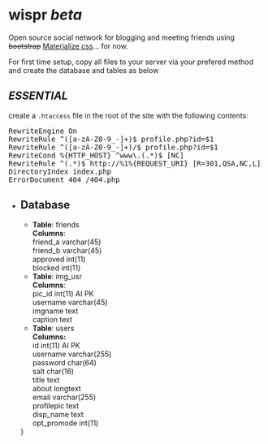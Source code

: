 <h1>wispr <em>beta</em></h1>

<p>Open source social network for blogging and meeting friends using <strike>bootstrap</strike> <a href="https://materializecss.com">Materialize css</a>... for now.</p>

<p>For first time setup, copy all files to your server via your prefered method and create the database and tables as below</p>

<h2><em>ESSENTIAL</em></h2> 
<p>create a <code>.htaccess</code> file in the root of the site with the following contents:</p>
<pre>
RewriteEngine On
RewriteRule ^([a-zA-Z0-9_-]+)$ profile.php?id=$1
RewriteRule ^([a-zA-Z0-9_-]+)/$ profile.php?id=$1
RewriteCond %{HTTP_HOST} ^www\.(.*)$ [NC]
RewriteRule ^(.*)$ http://%1%{REQUEST_URI} [R=301,QSA,NC,L]
DirectoryIndex index.php
ErrorDocument 404 /404.php
</pre>

<ul>
<li>
<h2>Database</h2>
<ul>
<li><strong>Table</strong>: friends<br>
  <strong>Columns</strong>:<br>
  friend_a varchar(45)<br> 
  friend_b varchar(45) <br>
  approved int(11) <br>
  blocked int(11)</li>
<li><strong>Table</strong>: img_usr<br>
  <strong>Columns</strong>:<br>
  pic_id int(11) AI PK <br>
  username varchar(45) <br>
  imgname text <br>
  caption text<br>
</li>  
<li><strong>Table</strong>: users<br>
  <strong>Columns:</strong><br>
  id int(11) AI PK <br>
  username varchar(255) <br>
  password char(64)<br> 
  salt char(16) <br>
  title text <br>
  about longtext <br>
  email varchar(255) <br>
  profilepic text <br>
  disp_name text <br>
  opt_promode int(11)
  </li>
  </ul>
  }</li></ul>
